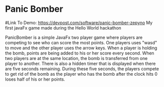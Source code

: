 # Panic Bomber
#Link To Demo: https://devpost.com/software/panic-bomber-zepyno
My first javaFx game made during the Hello World hackathon


PanicBomber is a simple JavaFx two player game where players are competing to see who can score the most points. One players uses "wasd" to move and the other player uses the arrow keys. When a player is holding the bomb, points are being added to his or her score every second. When two players are at the same location, the bomb is transferred from one player to another. There is also a hidden timer that is displayed when there are five seconds remaining. During these five seconds, the players compete to get rid of the bomb as the player who has the bomb after the clock hits 0 loses half of his or her points.

